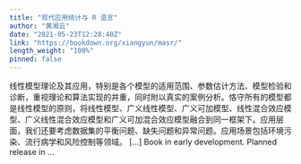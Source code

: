 ```yaml
---
title: "现代应用统计与 R 语言"
author: "黄湘云"
date: "2021-05-23T12:28:40Z"
link: "https://bookdown.org/xiangyun/masr/"
length_weight: "100%"
pinned: false
---
```


线性模型理论及其应用，特别是各个模型的适用范围、参数估计方法、模型检验和诊断，重视理论和算法实现的并重，同时附以真实的案例分析。恪守所有的模型都是线性模型的原则，将线性模型、广义线性模型、广义可加模型、线性混合效应模型、广义线性混合效应模型和广义可加混合效应模型融合到同一框架下。应用层面，我们还要考虑数据集的平衡问题、缺失问题和异常问题。应用场景包括环境污染、流行病学和风险控制等领域。 [...] Book in early development. Planned release in ...

